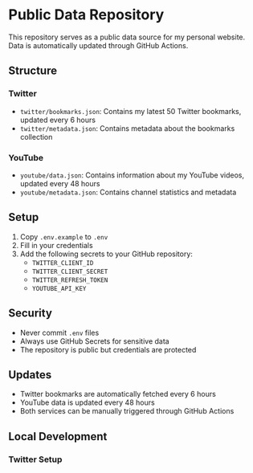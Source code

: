 # Public Data Repository

This repository serves as a public data source for my personal website. Data is automatically updated through GitHub Actions.

## Structure

### Twitter
- `twitter/bookmarks.json`: Contains my latest 50 Twitter bookmarks, updated every 6 hours
- `twitter/metadata.json`: Contains metadata about the bookmarks collection

### YouTube
- `youtube/data.json`: Contains information about my YouTube videos, updated every 48 hours
- `youtube/metadata.json`: Contains channel statistics and metadata

## Setup

1. Copy `.env.example` to `.env`
2. Fill in your credentials
3. Add the following secrets to your GitHub repository:
   - `TWITTER_CLIENT_ID`
   - `TWITTER_CLIENT_SECRET`
   - `TWITTER_REFRESH_TOKEN`
   - `YOUTUBE_API_KEY`

## Security
- Never commit `.env` files
- Always use GitHub Secrets for sensitive data
- The repository is public but credentials are protected

## Updates
- Twitter bookmarks are automatically fetched every 6 hours
- YouTube data is updated every 48 hours
- Both services can be manually triggered through GitHub Actions

## Local Development

### Twitter Setup